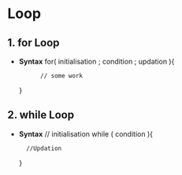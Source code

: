# Loop

## 1. for Loop
- **Syntax**
    for( initialisation ; condition ; updation ){
      
            // some work
    }

## 2. while Loop
- **Syntax**
    // initialisation
    while ( condition ){  
          
        //Updation  

    }    
